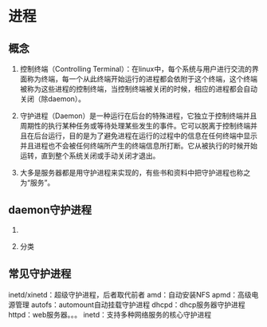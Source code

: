 # 进程
## 概念
1. 控制终端（Controlling Terminal）：在linux中，每个系统与用户进行交流的界面称为终端，每一个从此终端开始运行的进程都会依附于这个终端，这个终端被称为这些进程的控制终端，当控制终端被关闭的时候，相应的进程都会自动关闭（除daemon）。

2. 守护进程（Daemon）是一种运行在后台的特殊进程，它独立于控制终端并且周期性的执行某种任务或等待处理某些发生的事件。它可以脱离于控制终端并且在后台运行，目的是为了避免进程在运行的过程中的信息在任何终端中显示并且进程也不会被任何终端所产生的终端信息所打断。它从被执行的时候开始运转，直到整个系统关闭或手动关闭才退出。

3. 大多是服务器都是用守护进程来实现的，有些书和资料中把守护进程也称之为“服务”。

## daemon守护进程
1.

2. 分类



## 常见守护进程
inetd/xinetd：超级守护进程，后者取代前者
amd：自动安装NFS
apmd：高级电源管理
autofs：automount自动挂载守护进程
dhcpd：dhcp服务器守护进程
httpd：web服务器。。。
inetd：支持多种网络服务的核心守护进程
